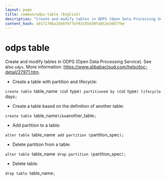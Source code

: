 ```yaml
---
layout: page
title: common/odps-table (English)
description: "Create and modify tables in ODPS (Open Data Processing Service)."
content_hash: a917170ba15b076f7e702c85d30fa052e30d776e
---
```

# odps table

Create and modify tables in ODPS (Open Data Processing Service).
See also `odps`.
More information: <https://www.alibabacloud.com/help/doc-detail/27971.htm>.

- Create a table with partition and lifecycle:

`create table `<span class="tldr-var badge badge-pill bg-dark-lm bg-white-dm text-white-lm text-dark-dm font-weight-bold">table_name</span>` (`<span class="tldr-var badge badge-pill bg-dark-lm bg-white-dm text-white-lm text-dark-dm font-weight-bold">col</span>` `<span class="tldr-var badge badge-pill bg-dark-lm bg-white-dm text-white-lm text-dark-dm font-weight-bold">type</span>`) partitioned by (`<span class="tldr-var badge badge-pill bg-dark-lm bg-white-dm text-white-lm text-dark-dm font-weight-bold">col</span>` `<span class="tldr-var badge badge-pill bg-dark-lm bg-white-dm text-white-lm text-dark-dm font-weight-bold">type</span>`) lifecycle `<span class="tldr-var badge badge-pill bg-dark-lm bg-white-dm text-white-lm text-dark-dm font-weight-bold">days</span>`;`

- Create a table based on the definition of another table:

`create table `<span class="tldr-var badge badge-pill bg-dark-lm bg-white-dm text-white-lm text-dark-dm font-weight-bold">table_name</span>` like `<span class="tldr-var badge badge-pill bg-dark-lm bg-white-dm text-white-lm text-dark-dm font-weight-bold">another_table</span>`;`

- Add partition to a table:

`alter table `<span class="tldr-var badge badge-pill bg-dark-lm bg-white-dm text-white-lm text-dark-dm font-weight-bold">table_name</span>` add partition (`<span class="tldr-var badge badge-pill bg-dark-lm bg-white-dm text-white-lm text-dark-dm font-weight-bold">partition_spec</span>`);`

- Delete partition from a table:

`alter table `<span class="tldr-var badge badge-pill bg-dark-lm bg-white-dm text-white-lm text-dark-dm font-weight-bold">table_name</span>` drop partition (`<span class="tldr-var badge badge-pill bg-dark-lm bg-white-dm text-white-lm text-dark-dm font-weight-bold">partition_spec</span>`);`

- Delete table:

`drop table `<span class="tldr-var badge badge-pill bg-dark-lm bg-white-dm text-white-lm text-dark-dm font-weight-bold">table_name</span>`;`
